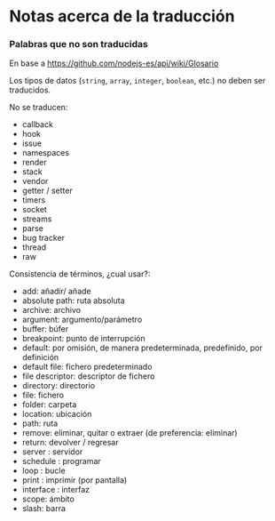 
Notas acerca de la traducción
=============================

### Palabras que no son traducidas

En base a https://github.com/nodejs-es/api/wiki/Glosario

 Los tipos de datos (`string`, `array`, `integer`, `boolean`, etc.) no deben ser traducidos.

No se traducen:

- callback
- hook
- issue
- namespaces
- render
- stack
- vendor
- getter / setter
- timers
- socket
- streams
- parse
- bug tracker
- thread
- raw

Consistencia de términos, ¿cual usar?:

- add: añadir/ añade
- absolute path: ruta absoluta
- archive: archivo
- argument: argumento/parámetro
- buffer: búfer
- breakpoint: punto de interrupción
- default: por omisión, de manera predeterminada, predefinido, por definición
- default file: fichero predeterminado
- file descriptor: descriptor de fichero
- directory: directorio
- file: fichero
- folder: carpeta
- location: ubicación
- path: ruta
- remove: eliminar, quitar o extraer (de preferencia: eliminar)
- return: devolver / regresar
- server : servidor
- schedule : programar
- loop : bucle
- print : imprimir (por pantalla) 
- interface : interfaz
- scope: ámbito
- slash: barra